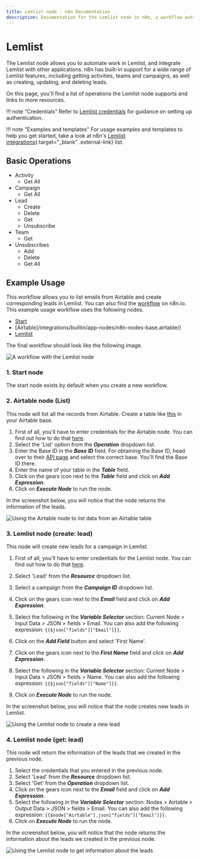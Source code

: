 ```yaml
---
title: Lemlist node - n8n Documentation
description: Documentation for the Lemlist node in n8n, a workflow automation platform. Includes details of operations and configuration, and links to examples and credentials information.
---
```


# Lemlist

The Lemlist node allows you to automate work in Lemlist, and integrate Lemlist with other applications. n8n has built-in support for a wide range of Lemlist features, including getting activities, teams and campaigns, as well as creating, updating, and deleting leads. 

On this page, you'll find a list of operations the Lemlist node supports and links to more resources.

!!! note "Credentials"
    Refer to [Lemlist credentials](/integrations/builtin/credentials/lemlist/) for guidance on setting up authentication. 

!!! note "Examples and templates"
    For usage examples and templates to help you get started, take a look at n8n's [Lemlist integrations](https://n8n.io/integrations/lemlist/){:target="_blank" .external-link} list.


## Basic Operations

* Activity
    * Get All
* Campaign
    * Get All
* Lead
    * Create
    * Delete
    * Get
    * Unsubscribe
* Team
    * Get
* Unsubscribes
    * Add
    * Delete
    * Get All

## Example Usage

This workflow allows you to list emails from Airtable and create corresponding leads in Lemlist. You can also find the [workflow](https://n8n.io/workflows/983) on n8n.io. This example usage workflow uses the following nodes.
- [Start](/integrations/builtin/core-nodes/n8n-nodes-base.start/)
- [Airtable]/integrations/builtin/app-nodes/n8n-nodes-base.airtable/)
- [Lemlist]()

The final workflow should look like the following image.

![A workflow with the Lemlist node](/_images/integrations/builtin/app-nodes/lemlist/workflow.png)

### 1. Start node

The start node exists by default when you create a new workflow.

### 2. Airtable node (List)

This node will list all the records from Airtable. Create a table like [this](https://airtable.com/shruiCc4kttDVsTsD) in your Airtable base.

1. First of all, you'll have to enter credentials for the Airtable node. You can find out how to do that [here](/integrations/builtin/credentials/airtable/).
2. Select the 'List' option from the ***Operation*** dropdown list.
3. Enter the Base ID in the ***Base ID*** field. For obtaining the Base ID, head over to their [API page](https://airtable.com/api) and select the correct base. You'll find the Base ID there.
4. Enter the name of your table in the ***Table*** field.
5. Click on the gears icon next to the ***Table*** field and click on ***Add Expression***.
6. Click on ***Execute Node*** to run the node.

In the screenshot below, you will notice that the node returns the information of the leads.

![Using the Airtable node to list data from an Airtable table](/_images/integrations/builtin/app-nodes/lemlist/airtable_node.png)

### 3. Lemlist node (create: lead)

This node will create new leads for a campaign in Lemlist.

1. First of all, you'll have to enter credentials for the Lemlist node. You can find out how to do that [here](/integrations/builtin/credentials/lemlist/).
2. Select 'Lead' from the ***Resource*** dropdown list.
3. Select a campaign from the ***Campaign ID*** dropdown list.
4. Click on the gears icon next to the ***Email*** field and click on ***Add Expression***.

5. Select the following in the ***Variable Selector*** section: Current Node > Input Data > JSON > fields > Email. You can also add the following expression: `{{$json["fields"]["Email"]}}`.
6. Click on the ***Add Field*** button and select 'First Name'.
7. Click on the gears icon next to the ***First Name*** field and click on ***Add Expression***.
8. Select the following in the ***Variable Selector*** section: Current Node > Input Data > JSON > fields > Name. You can also add the following expression: `{{$json["fields"]["Name"]}}`.
9. Click on ***Execute Node*** to run the node.

In the screenshot below, you will notice that the node creates new leads in Lemlist.

![Using the Lemlist node to create a new lead](/_images/integrations/builtin/app-nodes/lemlist/lemlist_node.png)

### 4. Lemlist node (get: lead)

This node will return the information of the leads that we created in the previous node.

1. Select the credentials that you entered in the previous node.
2. Select 'Lead' from the ***Resource*** dropdown list.
3. Select 'Get' from the ***Operation*** dropdown list.
4. Click on the gears icon next to the ***Email*** field and click on ***Add Expression***.
5. Select the following in the ***Variable Selector*** section: Nodes > Airtable > Output Data > JSON > fields > Email. You can also add the following expression: `{{$node["Airtable"].json["fields"]["Email"]}}`.
6. Click on ***Execute Node*** to run the node.

In the screenshot below, you will notice that the node returns the information about the leads we created in the previous node.

![Using the Lemlist node to get information about the leads](/_images/integrations/builtin/app-nodes/lemlist/lemlist1_node.png)

